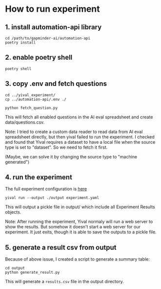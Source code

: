 # How to run experiment

## 1. install automation-api library

``` shell
cd /path/to/gapminder-ai/automation-api
poetry install
```

## 2. enable poetry shell

``` shell
poetry shell
```

## 3. copy .env and fetch questions

``` shell
cd ../yival_experiment/
cp ../automation-api/.env ./

python fetch_question.py
```

This will fetch all enabled questions in the AI eval spreadsheet and create data/questions.csv.

Note: I tried to create a custom data reader to read data from AI eval
spreadsheet directly, but then yival failed to run the experiment. I
checked and found that Yival requires a dataset to have a local
file when the source type is set to "dataset". So we need to fetch it first.

(Maybe, we can solve it by changing the source type to "machine generated")

## 4. run the experiment

The full experiment configuration is [here](https://github.com/Gapminder/gapminder-ai/blob/yival/yival_experiments/experiment.yaml)

``` shell
yival run --output ./output experiment.yaml
```

This will output a pickle file in output/ which include all Experiment Results objects.

Note: After running the experiment, Yival normaly will run a web
server to show the results. But somehow it doesn't start a web server
for our experiment. It just exits, though it is able to save the
outputs to a pickle file.

## 5. generate a result csv from output

Because of above issue, I created a script to generate a summary table:

``` shell
cd output
python generate_result.py
```

This will generate a `results.csv` file in the output directory.
